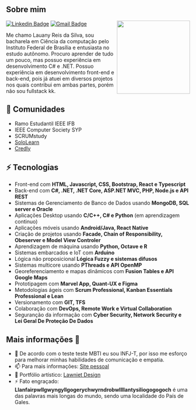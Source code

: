 <h2>Sobre mim</h2>

<img align='right' src='https://user-images.githubusercontent.com/5713670/87202985-820dcb80-c2b6-11ea-9f56-7ec461c497c3.gif' width='200"'>

[![Linkedin Badge](https://img.shields.io/badge/-lauanyreisdasilva-blue?style=flat-square&logo=Linkedin&logoColor=white&link=https://www.linkedin.com/in/lauany-reis-da-silva-569870119/)](https://www.linkedin.com/in/lauany-reis-da-silva-569870119/) 
[![Gmail Badge](https://img.shields.io/badge/lauanyrs1997@gmail.com-c14438?style=flat-square&logo=Gmail&logoColor=white&link=mailto:lauanyrs1997@gmail.com)](mailto:LauanyRS1997@gmail.com)

Me chamo Lauany Reis da Silva, sou bacharela em Ciência da computação pelo Instituto Federal de Brasília e entusiasta no estudo autônomo. Procuro aprender de tudo um pouco, mas possuo experiência em desenvolvimento C# e .NET. Possuo experiência em desenvolvimento front-end e back-end, pois já atuei em diversos projetos nos quais contribui em ambas partes, porém não sou fullstack kk.

## 👯 Comunidades
* Ramo Estudantil IEEE IFB 
* IEEE Computer Society SYP
* SCRUMstudy
* [SoloLearn](https://www.sololearn.com/Profile/3740046)
* [Credly](https://www.credly.com/users/lauany-reis-da-silva/badges)

## ⚡ Tecnologias
- Front-end com **HTML, Javascript, CSS, Bootstrap, React e Typescript**
- Back-end com **C#, .NET, .NET Core, ASP.NET MVC, PHP, Node.js e API REST**
- Sistemas de Gerenciamento de Banco de Dados usando **MongoDB, SQL server e Oracle**
- Aplicações Desktop usando **C/C++, C# e Python** (em aprendizagem continuo)
- Aplicações móveis usando **Android/Java, React Native**
- Criação de projetos usando **Facade, Chain of Responsibility, Obeserver e Model View Controler**
- Aprendizagem de máquina usando **Python, Octave e R**
- Sistemas embarcados e IoT com **Arduino**
- Lógica não proposicional **Lógica Fuzzy e sistemas difusos**
- Sistemas multicore usando **PThreads e API OpenMP**
- Georeferenciamento e mapas dinâmicos com **Fusion Tables e API Google Maps**
- Prototipagem com **Marvel App, Quant-UX e Figma**
- Metodologias ágeis com **Scrum Professional, Kanban Essentials Professional e Lean**
- Versionamento com **GIT, TFS**
- Colaboração com **DevOps, Remote Work e Virtual Collaboration**
- Seguranção da informação com **Cyber Security, Network Security e Lei Geral De Proteção De Dados**

## Mais informações 🤔
- 💬 De acordo com o teste teste MBTI eu sou INFJ-T, por isso me esforço para melhorar minhas habilidades de comunicação e empatia.
- 📫 Para mais informações: [Site pessoal](https://lawniet.github.io/)
- 🎯 Portfólio artístico: [Lawniet Design](https://portifolio-oline.webnode.com/)
- ⚡ Fato engraçado: **Llanfairpwllgwyngyllgogerychwyrndrobwllllantysiliogogogoch** é uma das palavras mais longas do mundo, sendo uma localidade do País de Gales.
